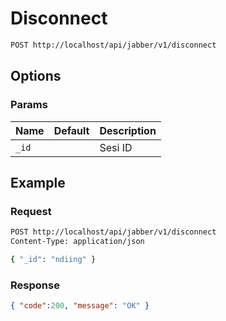 # Disconnect

<!--
@category Endpoint
-->

```bash
POST http://localhost/api/jabber/v1/disconnect
```

## Options

### Params

Name | Default | Description
--- | --- | ---
`_id` |  | Sesi ID

## Example

### Request

```bash
POST http://localhost/api/jabber/v1/disconnect
Content-Type: application/json

{ "_id": "ndiing" }
```

### Response

```json
{ "code":200, "message": "OK" }
```
